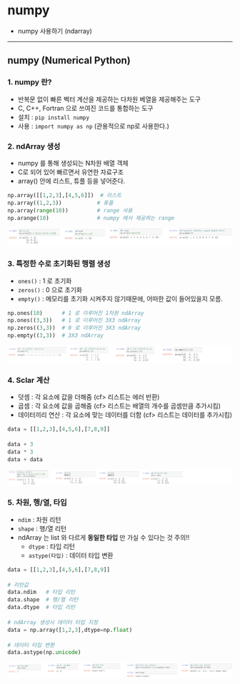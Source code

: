 # numpy
  - numpy 사용하기 (ndarray)

---

## numpy (Numerical Python)
  ### 1. numpy 란?
  - 반복문 없이 빠른 벡터 계산을 제공하는 다차원 베열을 제공해주는 도구
  - C, C++, Fortran 으로 쓰여진 코드를 통합하는 도구
  - 설치 : `pip install numpy`
  - 사용 : `import numpy as np` (관용적으로 np로 사용한다.)

  ### 2. ndArray 생성
  - numpy 를 통해 생성되는 N차원 배열 객체
  - C로 되어 있어 빠르면서 유연한 자료구조
  - array() 안에 리스트, 튜플 등을 넣어준다.

  ```Python
  np.array([[1,2,3],[4,5,6]])  # 리스트
  np.array((1,2,3))           # 튜플
  np.array(range(10))         # range 사용
  np.arange(10)               # numpy 에서 제공하는 range
  ```

  ![](https://github.com/Lee-KyungSeok/Python-Study/blob/master/numpy/picture/numpy1.png)

  ### 3. 특정한 수로 초기화된 행렬 생성
  - `ones()` : 1 로 초기화
  - `zeros()` : 0 으로 초기화
  - `empty()` : 메모리를 초기화 시켜주지 않기때문에, 어떠한 값이 들어있을지 모름.

  ```Python
  np.ones(10)      # 1 로 이루어진 1차원 ndArray
  np.ones((3,3))   # 1 로 이루어진 3X3 ndArray
  np.zeros((3,3))  # 0 로 이루어진 3X3 ndArray
  np.empty((3,3))  # 3X3 ndArray
  ```

  ![](https://github.com/Lee-KyungSeok/Python-Study/blob/master/numpy/picture/numpy2.png)

  ### 4. Sclar 계산
  - 덧셈 : 각 요소에 값을 더해줌 (cf> 리스트는 에러 반환)
  - 곱셈 : 각 요소에 값을 곱해줌 (cf> 리스트는 배열의 개수를 곱셈만큼 추가시킴)
  - 데이터끼리 연산 : 각 요소에 맞는 데이터를 더함 (cf> 리스트는 데이터를 추가시킴)

  ```python
  data = [[1,2,3],[4,5,6],[7,8,9]]

  data + 3
  data * 3
  data + data
  ```

  ![](https://github.com/Lee-KyungSeok/Python-Study/blob/master/numpy/picture/numpy3.png)

  ### 5. 차원, 행/열, 타입
  - `ndim` : 차원 리턴
  - `shape` : 행/열 리턴
  - ndArray 는 list 와 다르게 __동일한 타입__ 만 가실 수 있다는 것 주의!!
    - `dtype` : 타입 리턴
    - `astype(타입)` : 데이터 타입 변환

  ```python
  data = [[1,2,3],[4,5,6],[7,8,9]]

  # 리턴값
  data.ndim   # 타입 리턴
  data.shape  # 행/열 리턴
  data.dtype  # 타입 리턴

  # ndArray 생성시 데이터 타입 지정
  data = np.array([1,2,3],dtype=np.float)

  # 데이터 타입 변환
  data.astype(np.unicode)
  ```

  ![](https://github.com/Lee-KyungSeok/Python-Study/blob/master/numpy/picture/numpy4.png)
